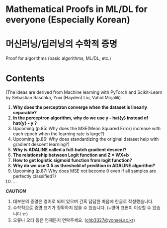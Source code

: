 # Mathematical Proofs in ML/DL for everyone (Especially Korean)
# 머신러닝/딥러닝의 수학적 증명

Proof for algorithms (basic algorithms, ML/DL, etc.)

<h1><b>Contents</b></h1> 
(The ideas are derived from Machine learning with PyTorch and Scikit-Learn by Sebastian Raschka, Yuxi (Hayden) Liu, Vahid Mirjalili)

1. <b>Why does the perceptron converge when the dataset is linearly separable?</b>
2. <b>In the perceptron algorithm, why do we use  y - hat{y}  instead of hat{y} - y ?</b>
3. Upcoming (p.85: Why does the MSE(Mean Squared Error) increase with each epoch when the learning rate is large?)
4. Upcoming (p.86: Why does standardizing the original dataset help with gradient descent learning?)
5. <b>Why is ADALINE called a full-batch gradient descent?</b>
6. <b>The relationship between Logit function and Z = WX+b</b>
7. <b>How to get logistic sigmoid function from logit function?</b>
8. <b>Why do we use 0.5 as threshold of predition in ADALINE algorithm?</b>
9. Upcoming (p.87: Why does MSE not become 0 even if all samples are perfectly classified?)
10. ...

***CAUTION***
1. 대부분의 증명은 영어로 되어 있으며 간혹 답답한 마음에 한글로 작성했습니다.
2. 수학적으로 증명 표기가 정확하지 않을 수 있습니다. (+영어 표현이 이상할 수 있습니다 ㅠ)
3. 오류나 오타 등은 언제든지 연락주세요. (chb3327@yonsei.ac.kr)
